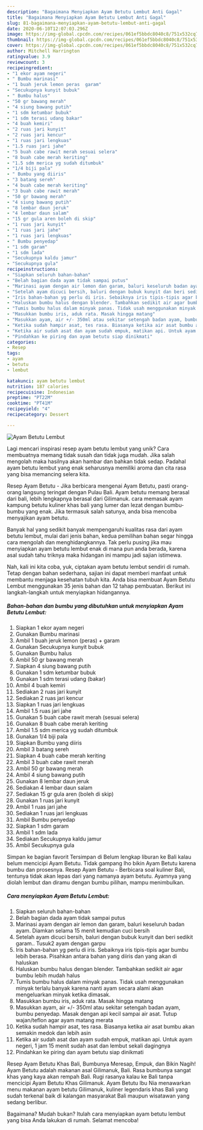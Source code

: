```yaml
---
description: "Bagaimana Menyiapkan Ayam Betutu Lembut Anti Gagal"
title: "Bagaimana Menyiapkan Ayam Betutu Lembut Anti Gagal"
slug: 81-bagaimana-menyiapkan-ayam-betutu-lembut-anti-gagal
date: 2020-06-10T12:07:03.296Z
image: https://img-global.cpcdn.com/recipes/061ef5bbdc8040c8/751x532cq70/ayam-betutu-lembut-foto-resep-utama.jpg
thumbnail: https://img-global.cpcdn.com/recipes/061ef5bbdc8040c8/751x532cq70/ayam-betutu-lembut-foto-resep-utama.jpg
cover: https://img-global.cpcdn.com/recipes/061ef5bbdc8040c8/751x532cq70/ayam-betutu-lembut-foto-resep-utama.jpg
author: Mitchell Harrington
ratingvalue: 3.9
reviewcount: 3
recipeingredient:
- "1 ekor ayam negeri"
- " Bumbu marinasi"
- "1 buah jeruk lemon peras  garam"
- "Secukupnya kunyit bubuk"
- " Bumbu halus"
- "50 gr bawang merah"
- "4 siung bawang putih"
- "1 sdm ketumbar bubuk"
- "1 sdm terasi udang bakar"
- "4 buah kemiri"
- "2 ruas jari kunyit"
- "2 ruas jari kencur"
- "1 ruas jari lengkuas"
- "1.5 ruas jari jahe"
- "5 buah cabe rawit merah sesuai selera"
- "8 buah cabe merah keriting"
- "1.5 sdm merica yg sudah ditumbuk"
- "1/4 biji pala"
- " Bumbu yang diiris"
- "3 batang sereh"
- "4 buah cabe merah keriting"
- "3 buah cabe rawit merah"
- "50 gr bawang merah"
- "4 siung bawang putih"
- "8 lembar daun jeruk"
- "4 lembar daun salam"
- "15 gr gula aren boleh di skip"
- "1 ruas jari kunyit"
- "1 ruas jari jahe"
- "1 ruas jari lengkuas"
- " Bumbu penyedap"
- "1 sdm garam"
- "1 sdm lada"
- "Secukupnya kaldu jamur"
- "Secukupnya gula"
recipeinstructions:
- "Siapkan seluruh bahan-bahan"
- "Belah bagian dada ayam tidak sampai putus"
- "Marinasi ayam dengan air lemon dan garam, baluri keseluruh badan ayam. Diamkan selama 15 menit kemudian cuci bersih"
- "Setelah ayam dicuci bersih, baluri dengan bubuk kunyit dan beri sedikit garam.. Tusuk2 ayam dengan garpu"
- "Iris bahan-bahan yg perlu di iris. Sebaiknya iris tipis-tipis agar bumbu lebih berasa. Pisahkan antara bahan yang diiris dan yang akan di haluskan"
- "Haluskan bumbu halus dengan blender. Tambahkan sedikit air agar bumbu lebih mudah halus"
- "Tumis bumbu halus dalam minyak panas. Tidak usah menggunakan minyak terlalu banyak karena nanti ayam secara alami akan mengeluarkan minyak ketika dimasak."
- "Masukkan bumbu iris, aduk rata. Masak hingga matang"
- "Masukkan ayam, air +/- 350ml atau sekitar setengah badan ayam, bumbu penyedap. Masak dengan api kecil sampai air asat. Tutup wajan/teflon agar ayam matang merata"
- "Ketika sudah hampir asat, tes rasa. Biasanya ketika air asat bumbu akan semakin medok dan lebih asin"
- "Ketika air sudah asat dan ayam sudah empuk, matikan api. Untuk ayam negeri, 1 jam 15 menit sudah asat dan lembut sekali dagingnya"
- "Pindahkan ke piring dan ayam betutu siap dinikmati"
categories:
- Resep
tags:
- ayam
- betutu
- lembut

katakunci: ayam betutu lembut 
nutrition: 187 calories
recipecuisine: Indonesian
preptime: "PT22M"
cooktime: "PT41M"
recipeyield: "4"
recipecategory: Dessert

---
```



![Ayam Betutu Lembut](https://img-global.cpcdn.com/recipes/061ef5bbdc8040c8/751x532cq70/ayam-betutu-lembut-foto-resep-utama.jpg)

Lagi mencari inspirasi resep ayam betutu lembut yang unik? Cara membuatnya memang tidak susah dan tidak juga mudah. Jika salah mengolah maka hasilnya akan hambar dan bahkan tidak sedap. Padahal ayam betutu lembut yang enak seharusnya memiliki aroma dan cita rasa yang bisa memancing selera kita.

Resep Ayam Betutu - Jika berbicara mengenai Ayam Betutu, pasti orang-orang langsung teringat dengan Pulau Bali. Ayam betutu memang berasal dari bali, lebih lengkapnya berasal dari Gilimanuk. cara memasak ayam kampung betutu kuliner khas bali yang lumer dan lezat dengan bumbu-bumbu yang enak. Jika termasuk salah satunya, anda bisa mencoba menyajikan ayam betutu.

Banyak hal yang sedikit banyak mempengaruhi kualitas rasa dari ayam betutu lembut, mulai dari jenis bahan, kedua pemilihan bahan segar hingga cara mengolah dan menghidangkannya. Tak perlu pusing jika mau menyiapkan ayam betutu lembut enak di mana pun anda berada, karena asal sudah tahu triknya maka hidangan ini mampu jadi sajian istimewa.


Nah, kali ini kita coba, yuk, ciptakan ayam betutu lembut sendiri di rumah. Tetap dengan bahan sederhana, sajian ini dapat memberi manfaat untuk membantu menjaga kesehatan tubuh kita. Anda bisa membuat Ayam Betutu Lembut menggunakan 35 jenis bahan dan 12 tahap pembuatan. Berikut ini langkah-langkah untuk menyiapkan hidangannya.

<!--inarticleads1-->

##### Bahan-bahan dan bumbu yang dibutuhkan untuk menyiapkan Ayam Betutu Lembut:

1. Siapkan 1 ekor ayam negeri
1. Gunakan  Bumbu marinasi
1. Ambil 1 buah jeruk lemon (peras) + garam
1. Gunakan Secukupnya kunyit bubuk
1. Gunakan  Bumbu halus
1. Ambil 50 gr bawang merah
1. Siapkan 4 siung bawang putih
1. Gunakan 1 sdm ketumbar bubuk
1. Gunakan 1 sdm terasi udang (bakar)
1. Ambil 4 buah kemiri
1. Sediakan 2 ruas jari kunyit
1. Sediakan 2 ruas jari kencur
1. Siapkan 1 ruas jari lengkuas
1. Ambil 1.5 ruas jari jahe
1. Gunakan 5 buah cabe rawit merah (sesuai selera)
1. Gunakan 8 buah cabe merah keriting
1. Ambil 1.5 sdm merica yg sudah ditumbuk
1. Gunakan 1/4 biji pala
1. Siapkan  Bumbu yang diiris
1. Ambil 3 batang sereh
1. Siapkan 4 buah cabe merah keriting
1. Ambil 3 buah cabe rawit merah
1. Ambil 50 gr bawang merah
1. Ambil 4 siung bawang putih
1. Gunakan 8 lembar daun jeruk
1. Sediakan 4 lembar daun salam
1. Sediakan 15 gr gula aren (boleh di skip)
1. Gunakan 1 ruas jari kunyit
1. Ambil 1 ruas jari jahe
1. Sediakan 1 ruas jari lengkuas
1. Ambil  Bumbu penyedap
1. Siapkan 1 sdm garam
1. Ambil 1 sdm lada
1. Sediakan Secukupnya kaldu jamur
1. Ambil Secukupnya gula


Simpan ke bagian favorit Tersimpan di Belum lengkap liburan ke Bali kalau belum mencicipi Ayam Betutu. Tidak gampang lho bikin Ayam Betutu karena bumbu dan prosesnya. Resep Ayam Betutu - Berbicara soal kuliner Bali, tentunya tidak akan lepas dari yang namanya ayam betutu. Ayamnya yang diolah lembut dan diramu dengan bumbu pilihan, mampu menimbulkan. 

<!--inarticleads2-->

##### Cara menyiapkan Ayam Betutu Lembut:

1. Siapkan seluruh bahan-bahan
1. Belah bagian dada ayam tidak sampai putus
1. Marinasi ayam dengan air lemon dan garam, baluri keseluruh badan ayam. Diamkan selama 15 menit kemudian cuci bersih
1. Setelah ayam dicuci bersih, baluri dengan bubuk kunyit dan beri sedikit garam.. Tusuk2 ayam dengan garpu
1. Iris bahan-bahan yg perlu di iris. Sebaiknya iris tipis-tipis agar bumbu lebih berasa. Pisahkan antara bahan yang diiris dan yang akan di haluskan
1. Haluskan bumbu halus dengan blender. Tambahkan sedikit air agar bumbu lebih mudah halus
1. Tumis bumbu halus dalam minyak panas. Tidak usah menggunakan minyak terlalu banyak karena nanti ayam secara alami akan mengeluarkan minyak ketika dimasak.
1. Masukkan bumbu iris, aduk rata. Masak hingga matang
1. Masukkan ayam, air +/- 350ml atau sekitar setengah badan ayam, bumbu penyedap. Masak dengan api kecil sampai air asat. Tutup wajan/teflon agar ayam matang merata
1. Ketika sudah hampir asat, tes rasa. Biasanya ketika air asat bumbu akan semakin medok dan lebih asin
1. Ketika air sudah asat dan ayam sudah empuk, matikan api. Untuk ayam negeri, 1 jam 15 menit sudah asat dan lembut sekali dagingnya
1. Pindahkan ke piring dan ayam betutu siap dinikmati


Resep Ayam Betutu Khas Bali, Bumbunya Meresap, Empuk, dan Bikin Nagih! Ayam Betutu adalah makanan asal Gilimanuk, Bali. Rasa bumbunya sangat khas yang kaya akan rempah Bali. Rugi rasanya kalau ke Bali tanpa mencicipi Ayam Betutu Khas Gilimanuk. Ayam Betutu Ibu Nia menawarkan menu makanan ayam betutu Gilimanuk, kuliner legendaris khas Bali yang sudah terkenal baik di kalangan masyarakat Bali maupun wisatawan yang sedang berlibur. 

Bagaimana? Mudah bukan? Itulah cara menyiapkan ayam betutu lembut yang bisa Anda lakukan di rumah. Selamat mencoba!
